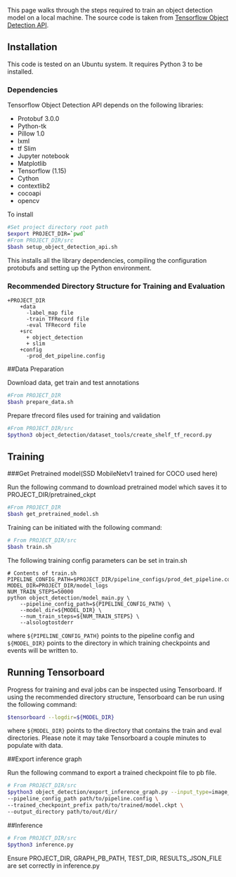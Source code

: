 

This page walks through the steps required to train an object detection model
on a local machine. The source code is taken from [Tensorflow Object Detection API](https://github.com/tensorflow/models/tree/8518d053936aaf30afb9ed0a4ea01baddca5bd17/research/object_detection). 

## Installation

This code is tested on an Ubuntu system. It requires Python 3 to be installed.
### Dependencies

Tensorflow Object Detection API depends on the following libraries:

*   Protobuf 3.0.0
*   Python-tk
*   Pillow 1.0
*   lxml
*   tf Slim 
*   Jupyter notebook
*   Matplotlib
*   Tensorflow (1.15)
*   Cython
*   contextlib2
*   cocoapi
*   opencv

To install
```bash
#Set project directory root path 
$export PROJECT_DIR=`pwd`
#From PROJECT_DIR/src
$bash setup_object_detection_api.sh
```
This installs all the library dependencies, compiling the configuration protobufs and setting up the Python
environment.


### Recommended Directory Structure for Training and Evaluation

```
+PROJECT_DIR
    +data
      -label_map file
      -train TFRecord file
      -eval TFRecord file
    +src
      + object_detection
      + slim
    +config
      -prod_det_pipeline.config
```

##Data Preparation

Download data, get train and test annotations
```bash
#From PROJECT_DIR
$bash prepare_data.sh
```

Prepare tfrecord files used for training and validation
```bash
#From PROJECT_DIR/src
$python3 object_detection/dataset_tools/create_shelf_tf_record.py
```

## Training

###Get Pretrained model(SSD MobileNetv1 trained for COCO used here)

Run the following command to download pretrained model which saves it to PROJECT_DIR/pretrained_ckpt
```bash
#From PROJECT_DIR
$bash get_pretrained_model.sh
```

Training can be initiated with the following command:

```bash
# From PROJECT_DIR/src
$bash train.sh
```
The following training config parameters can be set in train.sh 
```
# Contents of train.sh
PIPELINE_CONFIG_PATH=$PROJECT_DIR/pipeline_configs/prod_det_pipeline.config
MODEL_DIR=PROJECT_DIR/model_logs
NUM_TRAIN_STEPS=50000
python object_detection/model_main.py \
    --pipeline_config_path=${PIPELINE_CONFIG_PATH} \
    --model_dir=${MODEL_DIR} \
    --num_train_steps=${NUM_TRAIN_STEPS} \
    --alsologtostderr
```
where `${PIPELINE_CONFIG_PATH}` points to the pipeline config and
`${MODEL_DIR}` points to the directory in which training checkpoints
and events will be written to. 

## Running Tensorboard

Progress for training and eval jobs can be inspected using Tensorboard. If
using the recommended directory structure, Tensorboard can be run using the
following command:

```bash
$tensorboard --logdir=${MODEL_DIR}
```

where `${MODEL_DIR}` points to the directory that contains the
train and eval directories. Please note it may take Tensorboard a couple minutes
to populate with data.

##Export inference graph

Run the following command to export a trained checkpoint file to pb file.

```bash
# From PROJECT_DIR/src
$python3 object_detection/export_inference_graph.py --input_type=image_tensor\
--pipeline_config_path path/to/pipeline.config \
--trained_checkpoint_prefix path/to/trained/model.ckpt \
--output_directory path/to/out/dir/
```

##Inference
```bash
# From PROJECT_DIR/src
$python3 inference.py
```
Ensure PROJECT_DIR, GRAPH_PB_PATH, TEST_DIR, RESULTS_JSON_FILE are set correctly in inference.py
